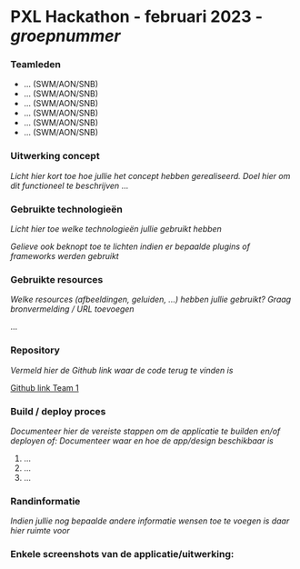 # PXL Hackathon - februari 2023 - *groepnummer*
### Teamleden
- ... (SWM/AON/SNB)
- ... (SWM/AON/SNB)
- ... (SWM/AON/SNB)
- ... (SWM/AON/SNB)
- ... (SWM/AON/SNB)
- ... (SWM/AON/SNB)

### Uitwerking concept
*Licht hier kort toe hoe jullie het concept hebben gerealiseerd. 
Doel hier om dit functioneel te beschrijven*
...

### Gebruikte technologieën
*Licht hier toe welke technologieën jullie gebruikt hebben*

*Gelieve ook beknopt toe te lichten indien er bepaalde plugins of frameworks werden gebruikt*


### Gebruikte resources

*Welke resources (afbeeldingen, geluiden, ...) hebben jullie gebruikt? Graag bronvermelding / URL toevoegen*

...

### Repository

*Vermeld hier de Github link waar de code terug te vinden is*

[Github link Team 1](https://classroom.github.com/ABCDE) 

### Build / deploy proces

*Documenteer hier de vereiste stappen om de applicatie te builden en/of deployen*
*of: Documenteer waar en hoe de app/design beschikbaar is*

1. ...
2. ...
3. ...

### Randinformatie

*Indien jullie nog bepaalde andere informatie wensen toe te voegen is daar hier ruimte voor*

### Enkele screenshots van de applicatie/uitwerking:
